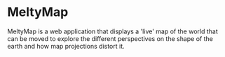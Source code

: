 # MeltyMap

MeltyMap is a web application that displays a 'live' map of the world that can be moved to explore the different perspectives on the shape of the earth and how map projections distort it.